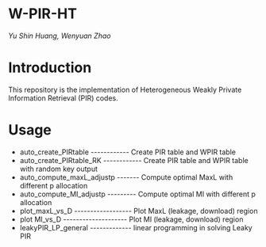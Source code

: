 # W-PIR-HT
_Yu Shin Huang, Wenyuan Zhao_

# Introduction
This repository is the implementation of Heterogeneous Weakly Private Information Retrieval (PIR) codes.

# Usage
- auto_create_PIRtable ------------ Create PIR table and WPIR table
- auto_create_PIRtable_RK ------------ Create PIR table and WPIR table with random key output
- auto_compute_maxL_adjustp ------- Compute optimal MaxL with different p allocation
- auto_compute_MI_adjustp --------- Compute optimal MI with different p allocation
- plot_maxL_vs_D ------------------ Plot MaxL (leakage, download) region
- plot MI_vs_D -------------------- Plot MI (leakage, download) region
- leakyPIR_LP_general ------------- linear programming in solving Leaky PIR 
